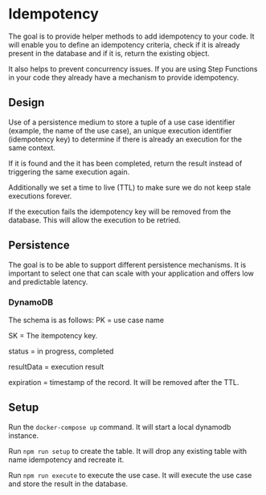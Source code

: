 # Idempotency

The goal is to provide helper methods to add idempotency to your code. It will enable you to define an idempotency criteria, check if it is already present in the database and if it is, return the existing object.

It also helps to prevent concurrency issues. If you are using Step Functions in your code they already have a mechanism to provide idempotency.

## Design

Use of a persistence medium to store a tuple of a use case identifier (example, the name of the use case), an unique execution identifier (idempotency key) to determine if there is already an execution for the same context.

If it is found and the it has been completed, return the result instead of triggering the same execution again.

Additionally we set a time to live (TTL) to make sure we do not keep stale executions forever.

If the execution fails the idempotency key will be removed from the database. This will allow the execution to be retried.

## Persistence

The goal is to be able to support different persistence mechanisms. It is important to select one that can scale with your application and offers low and predictable latency.

### DynamoDB

The schema is as follows:
PK = use case name

SK = The itempotency key.

status = in progress, completed

resultData = execution result

expiration = timestamp of the record. It will be removed after the TTL.

## Setup

Run the `docker-compose up` command. It will start a local dynamodb instance.

Run `npm run setup` to create the table. It will drop any existing table with name idempotency and recreate it.

Run `npm run execute` to execute the use case. It will execute the use case and store the result in the database.
